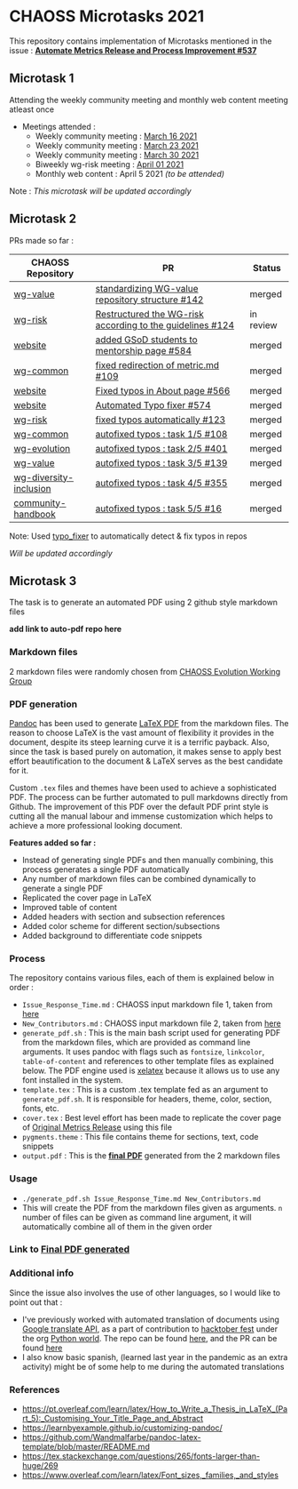 # CHAOSS Microtasks 2021

This repository contains implementation of Microtasks mentioned in the issue : **[Automate Metrics Release and Process Improvement #537](https://github.com/chaoss/website/issues/537)**

## Microtask 1

Attending the weekly community meeting and monthly web content meeting atleast once

* Meetings attended :
    * Weekly community meeting : [March 16 2021](https://docs.google.com/document/d/1PMDWc6xMe0fNE7shxTK5_HE_ykRBG5w55_Zx5hvzsEY/edit)
    * Weekly community meeting : [March 23 2021](https://docs.google.com/document/d/1PMDWc6xMe0fNE7shxTK5_HE_ykRBG5w55_Zx5hvzsEY/edit)
    * Weekly community meeting : [March 30 2021](https://docs.google.com/document/d/1PMDWc6xMe0fNE7shxTK5_HE_ykRBG5w55_Zx5hvzsEY/edit)
    * Biweekly wg-risk meeting : [April 01 2021](https://docs.google.com/document/d/1iqIMpLBwuKSnE0BbQTgbsb9Im87IoN7IUzukochClCw/edit)
    * Monthly web content : April 5 2021 *(to be attended)*

Note : *This microtask will be updated accordingly*

## Microtask 2

PRs made so far :

|   CHAOSS Repository  |   PR  |   Status  |
|   -------------------|-------|-----------|
|   [wg-value](https://github.com/chaoss/wg-value)  | [standardizing WG-value repository structure #142](https://github.com/chaoss/wg-value/pull/142) | merged |
|   [wg-risk](https://github.com/chaoss/wg-risk)  | [Restructured the WG-risk according to the guidelines #124](https://github.com/chaoss/wg-risk/pull/124) | in review |
|   [website](https://github.com/chaoss/website)  | [added GSoD students to mentorship page #584](https://github.com/chaoss/website/pull/584) | merged |
|   [wg-common](https://github.com/chaoss/wg-common)  | [fixed redirection of metric.md #109](https://github.com/chaoss/wg-common/pull/109) | merged |
|   [website](https://github.com/chaoss/website) | [Fixed typos in About page #566](https://github.com/chaoss/website/pull/566) | merged |
|   [website](https://github.com/chaoss/website) | [Automated Typo fixer #574](https://github.com/chaoss/website/pull/574) | merged |
|   [wg-risk](https://github.com/chaoss/wg-risk) | [fixed typos automatically #123](https://github.com/chaoss/wg-risk/pull/123) | merged |
|   [wg-common](https://github.com/chaoss/wg-common)  | [autofixed typos : task 1/5 #108](https://github.com/chaoss/wg-common/pull/108) | merged |
|   [wg-evolution](https://github.com/chaoss/wg-evolution)   | [autofixed typos : task 2/5 #401](https://github.com/chaoss/wg-evolution/pull/401) | merged |
|   [wg-value](https://github.com/chaoss/wg-value)  | [autofixed typos : task 3/5 #139](https://github.com/chaoss/wg-value/pull/139) | merged |
|   [wg-diversity-inclusion](https://github.com/chaoss/wg-diversity-inclusion)  | [autofixed typos : task 4/5 #355](https://github.com/chaoss/wg-diversity-inclusion/pull/355) | merged |
|   [community-handbook](https://github.com/chaoss/community-handbook)  | [autofixed typos : task 5/5 #16](https://github.com/chaoss/community-handbook/pull/16) | merged |

Note: Used [typo_fixer](https://github.com/ritik-malik/typo_fixer) to automatically detect & fix typos in repos

*Will be updated accordingly*

## Microtask 3

The task is to generate an automated PDF using 2 github style markdown files

**add link to auto-pdf repo here**

### Markdown files

2 markdown files were randomly chosen from [CHAOSS Evolution Working Group](https://github.com/chaoss/wg-evolution/tree/master/metrics)

### PDF generation

[Pandoc](https://pandoc.org/) has been used to generate [LaTeX PDF](https://www.latex-project.org/) from the markdown files. The reason to choose LaTeX is the vast amount of
flexibility it provides in the document, despite its steep learning curve it is a terrific payback. Also, since the task
is based purely on automation, it makes sense to apply best effort beautification to the document & LaTeX serves as the best
candidate for it.

Custom `.tex` files and themes have been used to achieve a sophisticated PDF. The process can be further automated to pull markdowns
directly from Github. The improvement of this PDF over the default PDF print style is cutting all the manual labour and immense customization which helps to achieve a
more professional looking document.

**Features added so far :**
* Instead of generating single PDFs and then manually combining, this process generates a single PDF automatically
* Any number of markdown files can be combined dynamically to generate a single PDF
* Replicated the cover page in LaTeX
* Improved table of content
* Added headers with section and subsection references
* Added color scheme for different section/subsections
* Added background to differentiate code snippets

### Process

The repository contains various files, each of them is explained below in order :

* `Issue_Response_Time.md` : CHAOSS input markdown file 1, taken from [here](https://github.com/chaoss/wg-evolution/tree/master/metrics)
* `New_Contributors.md` :  CHAOSS input markdown file 2, taken from [here](https://github.com/chaoss/wg-evolution/tree/master/metrics)
* `generate_pdf.sh` : This is the main bash script used for generating PDF from the markdown files, which are provided as command line arguments.
It uses pandoc with flags such as `fontsize`, `linkcolor`, `table-of-content` and references to other template files as explained below. The PDF engine used is [xelatex](https://www.overleaf.com/learn/latex/XeLaTeX)
because it allows us to use any font installed in the system.
* `template.tex` : This is a custom .tex template fed as an argument to `generate_pdf.sh`. It is responsible for headers, theme, color,
section, fonts, etc.
* `cover.tex` : Best level effort has been made to replicate the cover page of [Original Metrics Release](https://chaoss.github.io/website/release/release-pdfs/CHAOSS-Metrics-Release-2021-03.pdf) using this file
* `pygments.theme` : This file contains theme for sections, text, code snippets
* `output.pdf` : This is the **[final PDF](output.pdf)** generated from the 2 markdown files

### Usage

* `./generate_pdf.sh Issue_Response_Time.md New_Contributors.md` 
* This will create the PDF from the markdown files given as arguments. `n` number of files can be given as command line argument,
it will automatically combine all of them in the given order

### Link to [Final PDF generated](output.pdf)

### Additional info

Since the issue also involves the use of other languages, so I would like to point out that :
* I've previously worked with automated translation of documents using [Google translate API](https://pypi.org/project/googletrans/),
as a part of contribution to [hacktober fest](https://hacktoberfest.digitalocean.com/) under the org [Python world](https://github.com/Python-World).
The repo can be found [here](https://github.com/Python-World/Python_and_the_Web/tree/master/Scripts/API/Google-Py%20Translator), and the PR can be found [here](https://github.com/Python-World/Python_and_the_Web/pull/542)
* I also know basic spanish, (learned last year in the pandemic as an extra activity) might be of some help to me during the automated translations

### References

* https://pt.overleaf.com/learn/latex/How_to_Write_a_Thesis_in_LaTeX_(Part_5):_Customising_Your_Title_Page_and_Abstract
* https://learnbyexample.github.io/customizing-pandoc/
* https://github.com/Wandmalfarbe/pandoc-latex-template/blob/master/README.md
* https://tex.stackexchange.com/questions/265/fonts-larger-than-huge/269
* https://www.overleaf.com/learn/latex/Font_sizes,_families,_and_styles
